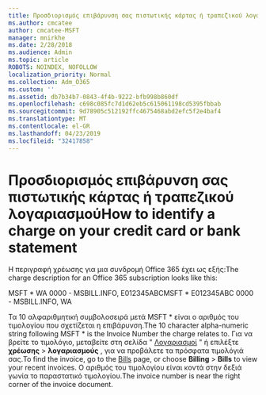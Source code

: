 ```yaml
---
title: Προσδιορισμός επιβάρυνση σας πιστωτικής κάρτας ή τραπεζικού λογαριασμού
ms.author: cmcatee
author: cmcatee-MSFT
manager: mnirkhe
ms.date: 2/28/2018
ms.audience: Admin
ms.topic: article
ROBOTS: NOINDEX, NOFOLLOW
localization_priority: Normal
ms.collection: Adm_O365
ms.custom: ''
ms.assetid: db7b34b7-0843-4f4b-9222-bfb998b860df
ms.openlocfilehash: c698c085fc7d1d62eb5c615061198cd5395fbbab
ms.sourcegitcommit: 9d78905c512192ffc4675468abd2efc5f2e4baf4
ms.translationtype: MT
ms.contentlocale: el-GR
ms.lasthandoff: 04/23/2019
ms.locfileid: "32417858"
---
```

# <a name="how-to-identify-a-charge-on-your-credit-card-or-bank-statement"></a><span data-ttu-id="c3f32-102">Προσδιορισμός επιβάρυνση σας πιστωτικής κάρτας ή τραπεζικού λογαριασμού</span><span class="sxs-lookup"><span data-stu-id="c3f32-102">How to identify a charge on your credit card or bank statement</span></span>

<span data-ttu-id="c3f32-103">Η περιγραφή χρέωσης για μια συνδρομή Office 365 έχει ως εξής:</span><span class="sxs-lookup"><span data-stu-id="c3f32-103">The charge description for an Office 365 subscription looks like this:</span></span>
  
<span data-ttu-id="c3f32-104">MSFT \* WA 0000 - MSBILL.INFO, E012345ABC</span><span class="sxs-lookup"><span data-stu-id="c3f32-104">MSFT \* E012345ABC 0000 - MSBILL.INFO, WA</span></span>
  
<span data-ttu-id="c3f32-105">Τα 10 αλφαριθμητική συμβολοσειρά μετά MSFT \* είναι ο αριθμός του τιμολογίου που σχετίζεται η επιβάρυνση.</span><span class="sxs-lookup"><span data-stu-id="c3f32-105">The 10 character alpha-numeric string following MSFT \* is the Invoice Number the charge relates to.</span></span> <span data-ttu-id="c3f32-106">Για να βρείτε το τιμολόγιο, μεταβείτε στη σελίδα " [Λογαριασμοί](https://go.microsoft.com/fwlink/p/?linkid=848039) " ή επιλέξτε **χρέωσης** \> **λογαριασμούς** , για να προβάλετε τα πρόσφατα τιμολόγιά σας.</span><span class="sxs-lookup"><span data-stu-id="c3f32-106">To find the invoice, go to the [Bills](https://go.microsoft.com/fwlink/p/?linkid=848039) page, or choose **Billing** \> **Bills** to view your recent invoices.</span></span> <span data-ttu-id="c3f32-107">Ο αριθμός του τιμολογίου είναι κοντά στην δεξιά γωνία το παραστατικό τιμολογίου.</span><span class="sxs-lookup"><span data-stu-id="c3f32-107">The invoice number is near the right corner of the invoice document.</span></span> 
  


